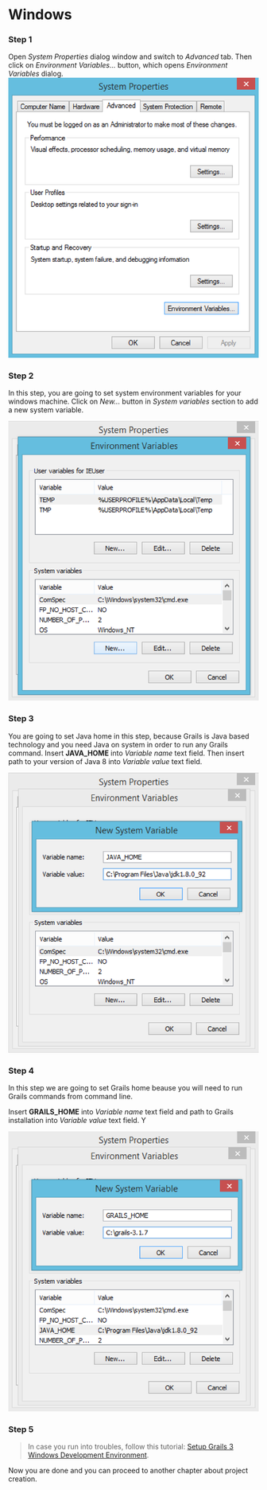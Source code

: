 # Windows

### Step 1
Open *System Properties* dialog window and switch to *Advanced* tab. Then click on *Environment Variables...* button, which opens *Environment Variables* dialog. 
![](windows-advanced.png)

### Step 2

In this step, you are going to set system environment variables for your windows machine. Click on *New...* button in *System variables* section to add a new system variable.

![](windows-env-var1.png)

### Step 3

You are going to set Java home in this step, because Grails is Java based technology and you need Java on system in order to run any Grails command. Insert **JAVA_HOME** into *Variable name* text field. Then insert path to your version of Java 8 into *Variable value* text field.

![](windows-javahome.png)

### Step 4

In this step we are going to set Grails home beause you will need to run Grails commands from command line. 

Insert **GRAILS_HOME** into *Variable name* text field and path to Grails installation into *Variable value* text field. Y

![](windows-grails-home.png)

### Step 5



> In case you run into troubles, follow this tutorial: [Setup Grails 3 Windows Development Environment](http://grails.asia/grails-3-tutorial-setup-your-windows-development-environment).

Now you are done and you can proceed to another chapter about project creation.